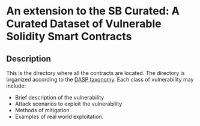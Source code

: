 # An extension to the SB Curated: A Curated Dataset of Vulnerable Solidity Smart Contracts

## Description

This is the directory where all the contracts are located. The directory is organized according to the [DASP taxonomy](https://dasp.co). Each class of vulnerability may include:

* Brief description of the vulnerability
* Attack scenarios to exploit the vulnerability
* Methods of mitigation
* Examples of real world exploitation.
